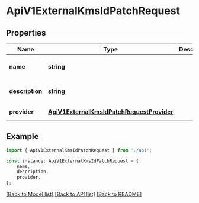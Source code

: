 # ApiV1ExternalKmsIdPatchRequest


## Properties

Name | Type | Description | Notes
------------ | ------------- | ------------- | -------------
**name** | **string** |  | [optional] [default to undefined]
**description** | **string** |  | [optional] [default to undefined]
**provider** | [**ApiV1ExternalKmsIdPatchRequestProvider**](ApiV1ExternalKmsIdPatchRequestProvider.md) |  | [default to undefined]

## Example

```typescript
import { ApiV1ExternalKmsIdPatchRequest } from './api';

const instance: ApiV1ExternalKmsIdPatchRequest = {
    name,
    description,
    provider,
};
```

[[Back to Model list]](../README.md#documentation-for-models) [[Back to API list]](../README.md#documentation-for-api-endpoints) [[Back to README]](../README.md)
